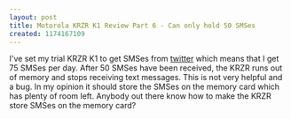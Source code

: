 ```yaml
---
layout: post
title: Motorola KRZR K1 Review Part 6 - Can only hold 50 SMSes
created: 1174167109
---
```

<p> I&#39;ve set my trial KRZR K1 to get SMSes from <a href="http://twitter.com/">twitter</a> which means that I get 75 SMSes per day. After 50 SMSes have been received, the KRZR runs out of memory and stops receiving text messages. This is not very helpful and a bug. In my opinion it should store the SMSes on the memory card which has plenty of room left. Anybody out there know how to make the KRZR store SMSes on the memory card? </p>
